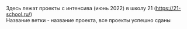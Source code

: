 Здесь лежат проекты с интенсива (июнь 2022) в школу 21 (https://21-school.ru/)  
Название ветки - название проекта, все проекты успешно сданы
